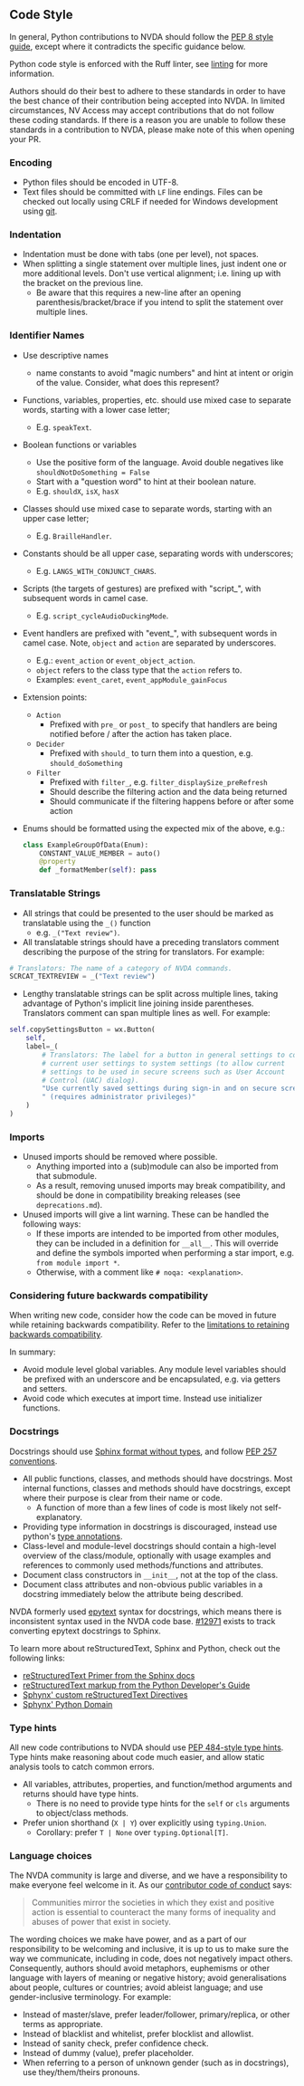 ## Code Style

In general, Python contributions to NVDA should follow the [PEP 8 style guide](https://peps.python.org/pep-0008/), except where it contradicts the specific guidance below.

Python code style is enforced with the Ruff linter, see [linting](../testing/automated.md#linting-your-changes) for more information.

Authors should do their best to adhere to these standards in order to have the best chance of their contribution being accepted into NVDA.
In limited circumstances, NV Access may accept contributions that do not follow these coding standards.
If there is a reason you are unable to follow these standards in a contribution to NVDA, please make note of this when opening your PR.

### Encoding

* Python files should be encoded in UTF-8.
* Text files should be committed with `LF` line endings.
Files can be checked out locally using CRLF if needed for Windows development using [git](https://git-scm.com/book/en/v2/Customizing-Git-Git-Configuration#_core_autocrlf).

### Indentation

* Indentation must be done with tabs (one per level), not spaces.
* When splitting a single statement over multiple lines, just indent one or more additional levels.
  Don't use vertical alignment; i.e. lining up with the bracket on the previous line.
  * Be aware that this requires a new-line after an opening parenthesis/bracket/brace if you intend
    to split the statement over multiple lines.

### Identifier Names

* Use descriptive names
  * name constants to avoid "magic numbers" and hint at intent or origin of the value.
    Consider, what does this represent?
* Functions, variables, properties, etc. should use mixed case to separate words, starting with a lower case letter;
  * E.g. `speakText`.
* Boolean functions or variables
  * Use the positive form of the language.
    Avoid double negatives like `shouldNotDoSomething = False`
  * Start with a "question word" to hint at their boolean nature.
  * E.g. `shouldX`, `isX`, `hasX`
* Classes should use mixed case to separate words, starting with an upper case letter;
  * E.g. `BrailleHandler`.
* Constants should be all upper case, separating words with underscores;
  * E.g. `LANGS_WITH_CONJUNCT_CHARS`.
* Scripts (the targets of gestures) are prefixed with "script_", with subsequent words in camel case.
  * E.g. `script_cycleAudioDuckingMode`.
* Event handlers are prefixed with "event_", with subsequent words in camel case.
  Note, `object` and `action` are separated by underscores.
  * E.g.: `event_action` or `event_object_action`.
  * `object` refers to the class type that the `action` refers to.
  * Examples: `event_caret`, `event_appModule_gainFocus`
* Extension points:
  * `Action`
    * Prefixed with `pre_` or `post_` to specify that handlers are being notified before / after the
      action has taken place.
  * `Decider`
    * Prefixed with `should_` to turn them into a question, e.g. `should_doSomething`
  * `Filter`
    * Prefixed with `filter_`, e.g. `filter_displaySize_preRefresh`
    * Should describe the filtering action and the data being returned
    * Should communicate if the filtering happens before or after some action
* Enums should be formatted using the expected mix of the above, e.g.:

  ```python
  class ExampleGroupOfData(Enum):
      CONSTANT_VALUE_MEMBER = auto()
      @property
      def _formatMember(self): pass
  ```

### Translatable Strings

* All strings that could be presented to the user should be marked as translatable using the `_()` function
  * e.g. `_("Text review")`.
* All translatable strings should have a preceding translators comment describing the purpose of the string for translators.
For example:

```py
# Translators: The name of a category of NVDA commands.
SCRCAT_TEXTREVIEW = _("Text review")
```

* Lengthy translatable strings can be split across multiple lines, taking advantage of Python's implicit line joining inside parentheses.
Translators comment can span multiple lines as well.
For example:

```py
self.copySettingsButton = wx.Button(
	self,
	label=_(
		# Translators: The label for a button in general settings to copy
		# current user settings to system settings (to allow current
		# settings to be used in secure screens such as User Account
		# Control (UAC) dialog).
		"Use currently saved settings during sign-in and on secure screens"
		" (requires administrator privileges)"
	)
)
```

### Imports

* Unused imports should be removed where possible.
  * Anything imported into a (sub)module can also be imported from that submodule.
  * As a result, removing unused imports may break compatibility, and should be done in compatibility breaking releases (see `deprecations.md`).
* Unused imports will give a lint warning.
  These can be handled the following ways:
  * If these imports are intended to be imported from other modules, they can be included in a definition for `__all__`.
  This will override and define the symbols imported when performing a star import, e.g. `from module import *`.
  * Otherwise, with a comment like `# noqa: <explanation>`.

### Considering future backwards compatibility

When writing new code, consider how the code can be moved in future while retaining backwards compatibility.
Refer to the [limitations to retaining backwards compatibility](./deprecations.md#limitations-to-retaining-backwards-compatibility).

In summary:

* Avoid module level global variables.
Any module level variables should be prefixed with an underscore and be encapsulated, e.g. via getters and setters.
* Avoid code which executes at import time.
Instead use initializer functions.

### Docstrings

Docstrings should use [Sphinx format without types](https://sphinx-rtd-tutorial.readthedocs.io/en/latest/docstrings.html), and follow [PEP 257 conventions](https://peps.python.org/pep-0257/).

* All public functions, classes, and methods should have docstrings.
  Most internal functions, classes and methods should have docstrings, except where their purpose is clear from their name or code.
  * A function of more than a few lines of code is most likely not self-explanatory.
* Providing type information in docstrings is discouraged, instead use python's [type annotations](#type-hints).
* Class-level and module-level docstrings should contain a high-level overview of the class/module, optionally with usage examples and references to commonly used methods/functions and attributes.
* Document class constructors in `__init__`, not at the top of the class.
* Document class attributes and non-obvious public variables in a docstring immediately below the attribute being described.

NVDA formerly used [epytext](https://epydoc.sourceforge.net/manual-epytext.html) syntax for docstrings, which means there is inconsistent syntax used in the NVDA code base.
[#12971](https://github.com/nvaccess/nvda/issues/12971) exists to track converting epytext docstrings to Sphinx.

To learn more about reStructuredText, Sphinx and Python, check out the following links:

* [reStructuredText Primer from the Sphinx docs](https://www.sphinx-doc.org/en/master/usage/restructuredtext/basics.html)
* [reStructuredText markup from the Python Developer's Guide](https://devguide.python.org/documentation/markup/)
* [Sphynx' custom reStructuredText Directives](https://www.sphinx-doc.org/en/master/usage/restructuredtext/directives.html)
* [Sphynx' Python Domain](https://www.sphinx-doc.org/en/master/usage/domains/python.html)

### Type hints

All new code contributions to NVDA should use [PEP 484-style type hints](https://peps.python.org/pep-0484/).
Type hints make reasoning about code much easier, and allow static analysis tools to catch common errors.

* All variables, attributes, properties, and function/method arguments and returns should have type hints.
  * There is no need to provide type hints for the `self` or `cls` arguments to object/class methods.
* Prefer union shorthand (`X | Y`) over explicitly using `typing.Union`.
  * Corollary: prefer `T | None` over `typing.Optional[T]`.

### Language choices

The NVDA community is large and diverse, and we have a responsibility to make everyone feel welcome in it.
As our [contributor code of conduct](../../CODE_OF_CONDUCT.md) says:

> Communities mirror the societies in which they exist and positive action is essential to counteract the many forms of inequality and abuses of power that exist in society.

The wording choices we make have power, and as a part of our responsibility to be welcoming and inclusive, it is up to us to make sure the way we communicate, including in code, does not negatively impact others.
Consequently, authors should avoid metaphors, euphemisms or other language with layers of meaning or negative history; avoid generalisations about people, cultures or countries; avoid ableist language; and use gender-inclusive terminology.
For example:

* Instead of master/slave, prefer leader/follower, primary/replica, or other terms as appropriate.
* Instead of blacklist and whitelist, prefer blocklist and allowlist.
* Instead of sanity check, prefer confidence check.
* Instead of dummy (value), prefer placeholder.
* When referring to a person of unknown gender (such as in docstrings), use they/them/theirs pronouns.
